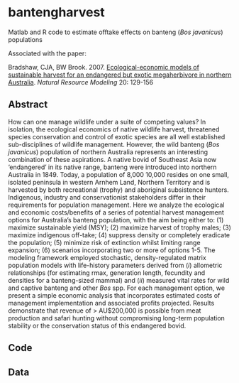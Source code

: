 # bantengharvest
Matlab and R code to estimate offtake effects on banteng (<em>Bos javanicus</em>) populations

Associated with the paper:

Bradshaw, CJA, BW Brook. 2007. <a href="http://dx.doi.org/10.1111/j.1939-7445.2007.tb00203.x">Ecological-economic models of sustainable harvest for an endangered but exotic megaherbivore in northern Australia</a>. <em>Natural Resource Modeling</em> 20: 129-156

## Abstract
How can one manage wildlife under a suite of competing values? In isolation, the ecological economics of native wildlife harvest, threatened species conservation and control of exotic species are all well established sub-disciplines of wildlife management. However, the wild banteng (<em>Bos javanicus</em>) population of northern Australia represents an interesting combination of these aspirations. A native bovid of Southeast Asia now ‘endangered’ in its native range, banteng were introduced into northern Australia in 1849. Today, a population of 8,000 10,000 resides on one small, isolated peninsula in western Arnhem Land, Northern Territory and is harvested by both recreational (trophy) and aboriginal subsistence hunters. Indigenous, industry and conservationist stakeholders differ in their requirements for population management. Here we analyze the ecological and economic costs/benefits of a series of potential harvest management options for Australia’s banteng population, with the aim being either to: (1) maximize sustainable yield (MSY); (2) maximize harvest of trophy males; (3) maximize indigenous off-take; (4) suppress density or completely eradicate the population; (5) minimize risk of extinction whilst limiting range expansion; (6) scenarios incorporating
two or more of options 1-5. The modeling framework employed stochastic, density-regulated matrix population models with life-history parameters derived from (<em>i</em>) allometric relationships (for estimating rmax, generation length, fecundity and densities for a banteng-sized mammal) and (<em>ii</em>) measured vital rates for wild and captive banteng and other <em>Bos</em> spp. For each management option, we present a simple economic analysis that incorporates estimated costs of management implementation and associated profits projected. Results demonstrate that revenue of > AU$200,000 is possible from meat production and safari hunting without compromising long-term population stability or the conservation status of this endangered bovid.

## Code

## Data
